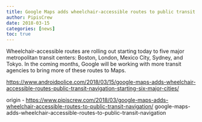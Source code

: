 ```yaml
---
title: Google Maps adds wheelchair-accessible routes to public transit navigation
author: PipisCrew
date: 2018-03-15
categories: [news]
toc: true
---
```


Wheelchair-accessible routes are rolling out starting today to five major metropolitan transit centers: Boston, London, Mexico City, Sydney, and Tokyo. In the coming months, Google will be working with more transit agencies to bring more of these routes to Maps.

https://www.androidpolice.com/2018/03/15/google-maps-adds-wheelchair-accessible-routes-public-transit-navigation-starting-six-major-cities/

origin - https://www.pipiscrew.com/2018/03/google-maps-adds-wheelchair-accessible-routes-to-public-transit-navigation/ google-maps-adds-wheelchair-accessible-routes-to-public-transit-navigation